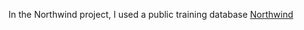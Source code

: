 In the Northwind project, I used a public training database [Northwind](https://raw.githubusercontent.com/microsoft/sql-server-samples/master/samples/databases/northwind-pubs/instnwnd.sql)

